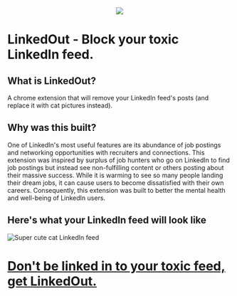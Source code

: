 <div style="text-align:center;"><img align="center" src="https://i.imgur.com/7rHvy0H.png"/></div>

# LinkedOut - Block your toxic LinkedIn feed.
## What is LinkedOut?
A chrome extension that will remove your LinkedIn feed's posts (and replace it with cat pictures instead).

## Why was this built?
One of LinkedIn's most useful features are its abundance of job postings and networking opportunities with recruiters and connections.
This extension was inspired by surplus of job hunters who go on LinkedIn to find job postings but instead see non-fulfilling content or others posting about their massive success. While it is warming to see so many people landing their dream jobs, it can cause users to become dissatisfied with their own careers.
Consequently, this extension was built to better the mental health and well-being of LinkedIn users.
## Here's what your LinkedIn feed will look like
![Super cute cat LinkedIn feed](https://i.imgur.com/o4gEEed.png)
# <ins> **Don't be linked in to your toxic feed, get LinkedOut.**</ins>
